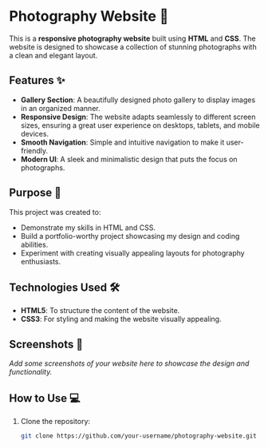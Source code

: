 # Photography Website 🌟

This is a **responsive photography website** built using **HTML** and **CSS**. The website is designed to showcase a collection of stunning photographs with a clean and elegant layout.

## Features ✨

- **Gallery Section**: A beautifully designed photo gallery to display images in an organized manner.
- **Responsive Design**: The website adapts seamlessly to different screen sizes, ensuring a great user experience on desktops, tablets, and mobile devices.
- **Smooth Navigation**: Simple and intuitive navigation to make it user-friendly.
- **Modern UI**: A sleek and minimalistic design that puts the focus on photographs.

## Purpose 🎯

This project was created to:
- Demonstrate my skills in HTML and CSS.
- Build a portfolio-worthy project showcasing my design and coding abilities.
- Experiment with creating visually appealing layouts for photography enthusiasts.

## Technologies Used 🛠️

- **HTML5**: To structure the content of the website.
- **CSS3**: For styling and making the website visually appealing.

## Screenshots 📸

_Add some screenshots of your website here to showcase the design and functionality._

## How to Use 💻

1. Clone the repository:  
   ```bash
   git clone https://github.com/your-username/photography-website.git
